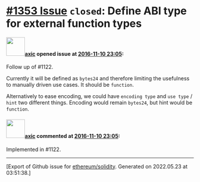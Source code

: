 # [\#1353 Issue](https://github.com/ethereum/solidity/issues/1353) `closed`: Define ABI type for external function types

#### <img src="https://avatars.githubusercontent.com/u/20340?v=4" width="50">[axic](https://github.com/axic) opened issue at [2016-11-10 23:05](https://github.com/ethereum/solidity/issues/1353):

Follow up of #1122.

Currently it will be defined as `bytes24` and therefore limiting the usefulness to manually driven use cases. It should be `function`.

Alternatively to ease encoding, we could have `encoding type` and `use type` / `hint` two different things.  Encoding would remain `bytes24`, but hint would be `function`.

#### <img src="https://avatars.githubusercontent.com/u/20340?v=4" width="50">[axic](https://github.com/axic) commented at [2016-11-10 23:05](https://github.com/ethereum/solidity/issues/1353#issuecomment-261296705):

Implemented in #1122.


-------------------------------------------------------------------------------



[Export of Github issue for [ethereum/solidity](https://github.com/ethereum/solidity). Generated on 2022.05.23 at 03:51:38.]
